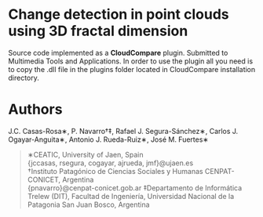 # Change detection in point clouds using 3D fractal dimension

Source code implemented as a **CloudCompare** plugin. Submitted to Multimedia Tools and Applications.
In order to use the plugin all you need is to copy the .dll file in the plugins folder located in CloudCompare installation directory.


# Authors

J.C. Casas-Rosa∗, P. Navarro†‡, Rafael J. Segura-Sánchez∗, Carlos J. Ogayar-Anguita∗, Antonio J. Rueda-Ruiz∗,  José M. Fuertes∗  

>∗CEATIC, University of Jaen, Spain  
{jccasas, rsegura, cogayar, ajrueda, jmf}@ujaen.es  
†Instituto Patagónico de Ciencias Sociales y Humanas CENPAT-CONICET, Argentina  
{pnavarro}@cenpat-conicet.gob.ar 
‡Departamento de Informática Trelew (DIT), Facultad de Ingeniería, Universidad Nacional de la Patagonia San  Juan Bosco, Argentina
